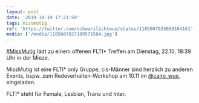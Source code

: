 ```yaml
---
layout: post
date: '2019-10-19 17:21:59'
tags: missmutig
ref: 'https://twitter.com/schwarzlichtwue/status/1185607033699164161'
media: ['/media/1185607027189571584.jpg']
---
```

[#MissMutig](/t/missmutig) lädt zu einem offenen FLTI\* Treffen am Dienstag, 22.10, 18:39 Uhr in der Mieze.

MissMutig ist eine FLTI\* only Gruppe, cis-Männer sind herzlich zu anderen Events, bspw. zum Redeverhalten-Workshop am 10.11 im [@cairo_wue](https://twitter.com/cairo_wue), eingeladen. 

FLTI\* steht für Female, Lesbian, Trans und Inter.